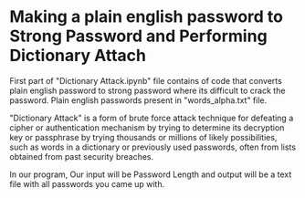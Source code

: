 # Making a plain english password to Strong Password and Performing Dictionary Attach 

First part of "Dictionary Attack.ipynb" file contains of code that converts plain english password to strong password where its difficult to crack the password. Plain english passwords present in "words_alpha.txt" file.

"Dictionary Attack" is a form of brute force attack technique for defeating a cipher or authentication mechanism by trying to determine its decryption key or passphrase by trying thousands or millions of likely possibilities, such as words in a dictionary or previously used passwords, often from lists obtained from past security breaches.

In our program, Our input will be Password Length and output will be a text file with all passwords you came up with. 






